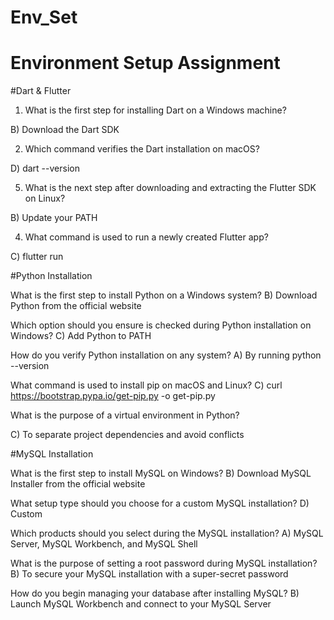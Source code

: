 # Env_Set

# Environment Setup Assignment

#Dart & Flutter

1. What is the first step for installing Dart on a Windows machine?

B) Download the Dart SDK

2. Which command verifies the Dart installation on macOS?
   
D) dart --version

5. What is the next step after downloading and extracting the Flutter SDK on Linux?

B) Update your PATH

4. What command is used to run a newly created Flutter app?

C) flutter run



#Python Installation

What is the first step to install Python on a Windows system?
B) Download Python from the official website

Which option should you ensure is checked during Python installation on Windows?
C) Add Python to PATH


How do you verify Python installation on any system?
A) By running python --version

What command is used to install pip on macOS and Linux?
C) curl https://bootstrap.pypa.io/get-pip.py -o get-pip.py

What is the purpose of a virtual environment in Python?

C) To separate project dependencies and avoid conflicts

#MySQL Installation

What is the first step to install MySQL on Windows?
B) Download MySQL Installer from the official website

What setup type should you choose for a custom MySQL installation?
D) Custom

Which products should you select during the MySQL installation?
A) MySQL Server, MySQL Workbench, and MySQL Shell

What is the purpose of setting a root password during MySQL installation?
B) To secure your MySQL installation with a super-secret password

How do you begin managing your database after installing MySQL?
B) Launch MySQL Workbench and connect to your MySQL Server

